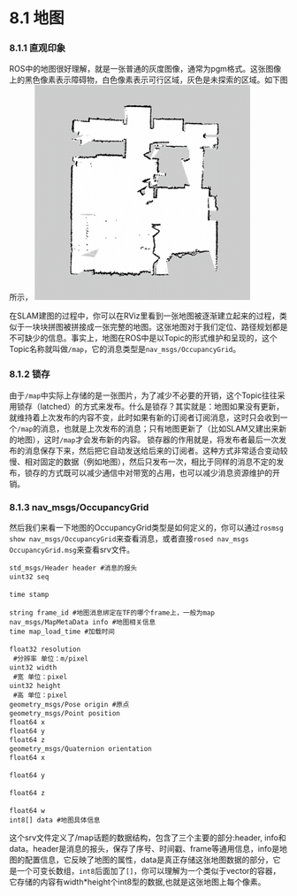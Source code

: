 # 8.1 地图


### 8.1.1 直观印象
ROS中的地图很好理解，就是一张普通的灰度图像，通常为pgm格式。这张图像上的黑色像素表示障碍物，白色像素表示可行区域，灰色是未探索的区域。如下图所示，
![](/pics/map.png)


在SLAM建图的过程中，你可以在RViz里看到一张地图被逐渐建立起来的过程，类似于一块块拼图被拼接成一张完整的地图。这张地图对于我们定位、路径规划都是不可缺少的信息。事实上，地图在ROS中是以Topic的形式维护和呈现的，这个Topic名称就叫做`/map`，它的消息类型是`nav_msgs/OccupancyGrid`。


### 8.1.2 锁存
由于`/map`中实际上存储的是一张图片，为了减少不必要的开销，这个Topic往往采用锁存（latched）的方式来发布。什么是锁存？其实就是：地图如果没有更新，就维持着上次发布的内容不变，此时如果有新的订阅者订阅消息，这时只会收到一个`/map`的消息，也就是上次发布的消息；只有地图更新了（比如SLAM又建出来新的地图），这时`/map`才会发布新的内容。
锁存器的作用就是，将发布者最后一次发布的消息保存下来，然后把它自动发送给后来的订阅者。这种方式非常适合变动较慢、相对固定的数据（例如地图），然后只发布一次，相比于同样的消息不定的发布，锁存的方式既可以减少通信中对带宽的占用，也可以减少消息资源维护的开销。




### 8.1.3 nav_msgs/OccupancyGrid
然后我们来看一下地图的OccupancyGrid类型是如何定义的，你可以通过`rosmsg show nav_msgs/OccupancyGrid`来查看消息，或者直接`rosed nav_msgs OccupancyGrid.msg`来查看srv文件。
```
std_msgs/Header header #消息的报头
uint32 seq

time stamp

string frame_id #地图消息绑定在TF的哪个frame上，一般为map
nav_msgs/MapMetaData info #地图相关信息
time map_load_time #加载时间

float32 resolution
 #分辨率 单位：m/pixel
uint32 width
 #宽 单位：pixel
uint32 height
 #高 单位：pixel
geometry_msgs/Pose origin #原点
geometry_msgs/Point position
float64 x
float64 y
float64 z
geometry_msgs/Quaternion orientation
float64 x

float64 y

float64 z

float64 w
int8[] data #地图具体信息
```
这个srv文件定义了/map话题的数据结构，包含了三个主要的部分:header, info和data。header是消息的报头，保存了序号、时间戳、frame等通用信息，info是地图的配置信息，它反映了地图的属性，data是真正存储这张地图数据的部分，它是一个可变长数组，`int8`后面加了`[]`，你可以理解为一个类似于vector的容器，它存储的内容有width*height个int8型的数据,也就是这张地图上每个像素。

